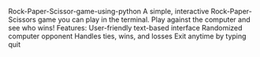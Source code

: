  Rock-Paper-Scissor-game-using-python
A simple, interactive Rock-Paper-Scissors game you can play in the terminal. Play against the computer and see who wins!
Features:
User-friendly text-based interface
Randomized computer opponent
Handles ties, wins, and losses
Exit anytime by typing quit
